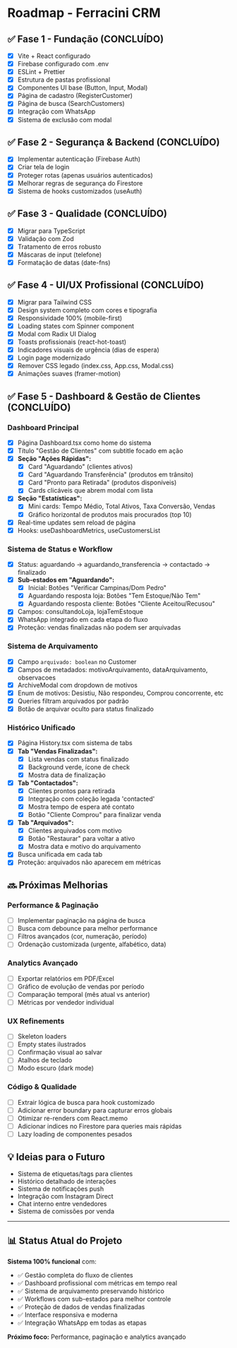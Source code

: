 # Roadmap - Ferracini CRM

## ✅ Fase 1 - Fundação (CONCLUÍDO)

- [x] Vite + React configurado
- [x] Firebase configurado com .env
- [x] ESLint + Prettier
- [x] Estrutura de pastas profissional
- [x] Componentes UI base (Button, Input, Modal)
- [x] Página de cadastro (RegisterCustomer)
- [x] Página de busca (SearchCustomers)
- [x] Integração com WhatsApp
- [x] Sistema de exclusão com modal

## ✅ Fase 2 - Segurança & Backend (CONCLUÍDO)

- [x] Implementar autenticação (Firebase Auth)
- [x] Criar tela de login
- [x] Proteger rotas (apenas usuários autenticados)
- [x] Melhorar regras de segurança do Firestore
- [x] Sistema de hooks customizados (useAuth)

## ✅ Fase 3 - Qualidade (CONCLUÍDO)

- [x] Migrar para TypeScript
- [x] Validação com Zod
- [x] Tratamento de erros robusto
- [x] Máscaras de input (telefone)
- [x] Formatação de datas (date-fns)

## ✅ Fase 4 - UI/UX Profissional (CONCLUÍDO)

- [x] Migrar para Tailwind CSS
- [x] Design system completo com cores e tipografia
- [x] Responsividade 100% (mobile-first)
- [x] Loading states com Spinner component
- [x] Modal com Radix UI Dialog
- [x] Toasts profissionais (react-hot-toast)
- [x] Indicadores visuais de urgência (dias de espera)
- [x] Login page modernizado
- [x] Remover CSS legado (index.css, App.css, Modal.css)
- [x] Animações suaves (framer-motion)

## ✅ Fase 5 - Dashboard & Gestão de Clientes (CONCLUÍDO)

### Dashboard Principal
- [x] Página Dashboard.tsx como home do sistema
- [x] Título "Gestão de Clientes" com subtitle focado em ação
- [x] **Seção "Ações Rápidas":**
  - [x] Card "Aguardando" (clientes ativos)
  - [x] Card "Aguardando Transferência" (produtos em trânsito)
  - [x] Card "Pronto para Retirada" (produtos disponíveis)
  - [x] Cards clicáveis que abrem modal com lista
- [x] **Seção "Estatísticas":**
  - [x] Mini cards: Tempo Médio, Total Ativos, Taxa Conversão, Vendas
  - [x] Gráfico horizontal de produtos mais procurados (top 10)
- [x] Real-time updates sem reload de página
- [x] Hooks: useDashboardMetrics, useCustomersList

### Sistema de Status e Workflow
- [x] Status: aguardando → aguardando_transferencia → contactado → finalizado
- [x] **Sub-estados em "Aguardando":**
  - [x] Inicial: Botões "Verificar Campinas/Dom Pedro"
  - [x] Aguardando resposta loja: Botões "Tem Estoque/Não Tem"
  - [x] Aguardando resposta cliente: Botões "Cliente Aceitou/Recusou"
- [x] Campos: consultandoLoja, lojaTemEstoque
- [x] WhatsApp integrado em cada etapa do fluxo
- [x] Proteção: vendas finalizadas não podem ser arquivadas

### Sistema de Arquivamento
- [x] Campo `arquivado: boolean` no Customer
- [x] Campos de metadados: motivoArquivamento, dataArquivamento, observacoes
- [x] ArchiveModal com dropdown de motivos
- [x] Enum de motivos: Desistiu, Não respondeu, Comprou concorrente, etc
- [x] Queries filtram arquivados por padrão
- [x] Botão de arquivar oculto para status finalizado

### Histórico Unificado
- [x] Página History.tsx com sistema de tabs
- [x] **Tab "Vendas Finalizadas":**
  - [x] Lista vendas com status finalizado
  - [x] Background verde, ícone de check
  - [x] Mostra data de finalização
- [x] **Tab "Contactados":**
  - [x] Clientes prontos para retirada
  - [x] Integração com coleção legada 'contacted'
  - [x] Mostra tempo de espera até contato
  - [x] Botão "Cliente Comprou" para finalizar venda
- [x] **Tab "Arquivados":**
  - [x] Clientes arquivados com motivo
  - [x] Botão "Restaurar" para voltar a ativo
  - [x] Mostra data e motivo do arquivamento
- [x] Busca unificada em cada tab
- [x] Proteção: arquivados não aparecem em métricas

## 🔜 Próximas Melhorias

### Performance & Paginação
- [ ] Implementar paginação na página de busca
- [ ] Busca com debounce para melhor performance
- [ ] Filtros avançados (cor, numeração, período)
- [ ] Ordenação customizada (urgente, alfabético, data)

### Analytics Avançado
- [ ] Exportar relatórios em PDF/Excel
- [ ] Gráfico de evolução de vendas por período
- [ ] Comparação temporal (mês atual vs anterior)
- [ ] Métricas por vendedor individual

### UX Refinements
- [ ] Skeleton loaders
- [ ] Empty states ilustrados
- [ ] Confirmação visual ao salvar
- [ ] Atalhos de teclado
- [ ] Modo escuro (dark mode)

### Código & Qualidade
- [ ] Extrair lógica de busca para hook customizado
- [ ] Adicionar error boundary para capturar erros globais
- [ ] Otimizar re-renders com React.memo
- [ ] Adicionar indices no Firestore para queries mais rápidas
- [ ] Lazy loading de componentes pesados

## 💡 Ideias para o Futuro

- Sistema de etiquetas/tags para clientes
- Histórico detalhado de interações
- Sistema de notificações push
- Integração com Instagram Direct
- Chat interno entre vendedores
- Sistema de comissões por venda

---

## 📊 Status Atual do Projeto

**Sistema 100% funcional** com:
- ✅ Gestão completa do fluxo de clientes
- ✅ Dashboard profissional com métricas em tempo real
- ✅ Sistema de arquivamento preservando histórico
- ✅ Workflows com sub-estados para melhor controle
- ✅ Proteção de dados de vendas finalizadas
- ✅ Interface responsiva e moderna
- ✅ Integração WhatsApp em todas as etapas

**Próximo foco:** Performance, paginação e analytics avançado
